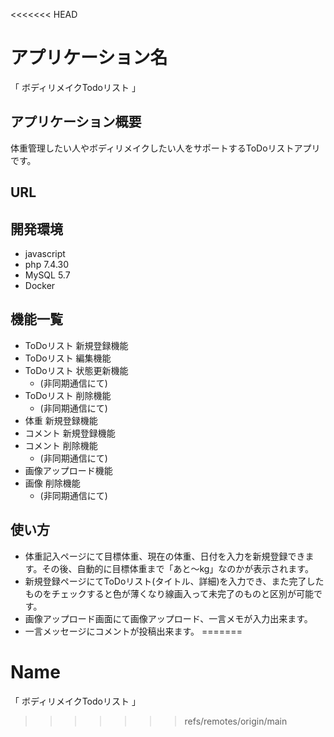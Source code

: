 <<<<<<< HEAD
# アプリケーション名 
「 ボディリメイクTodoリスト 」

## アプリケーション概要
体重管理したい人やボディリメイクしたい人をサポートするToDoリストアプリです。

## URL 

## 開発環境
* javascript
* php 7.4.30
* MySQL 5.7
* Docker

## 機能一覧
* ToDoリスト 新規登録機能
* ToDoリスト 編集機能
* ToDoリスト 状態更新機能 
  * (非同期通信にて)
* ToDoリスト 削除機能
  * (非同期通信にて)
* 体重 新規登録機能
* コメント 新規登録機能 
* コメント 削除機能
  * (非同期通信にて)
* 画像アップロード機能
* 画像 削除機能
  * (非同期通信にて)

## 使い方
* 体重記入ページにて目標体重、現在の体重、日付を入力を新規登録できます。その後、自動的に目標体重まで「あと〜kg」なのかが表示されます。
 * 新規登録ページにてToDoリスト(タイトル、詳細)を入力でき、また完了したものをチェックすると色が薄くなり線画入って未完了のものと区別が可能です。
 * 画像アップロード画面にて画像アップロード、一言メモが入力出来ます。
 * 一言メッセージにコメントが投稿出来ます。
=======
# Name 
「 ボディリメイクTodoリスト 」
>>>>>>> refs/remotes/origin/main
